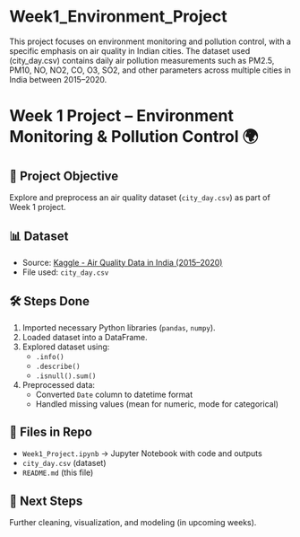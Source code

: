 # Week1_Environment_Project
This project focuses on environment monitoring and pollution control, with a specific emphasis on air quality in Indian cities. The dataset used (city_day.csv) contains daily air pollution measurements such as PM2.5, PM10, NO, NO2, CO, O3, SO2, and other parameters across multiple cities in India between 2015–2020.  
# Week 1 Project – Environment Monitoring & Pollution Control 🌍

## 📌 Project Objective
Explore and preprocess an air quality dataset (`city_day.csv`) as part of Week 1 project.

## 📊 Dataset
- Source: [Kaggle - Air Quality Data in India (2015–2020)](https://www.kaggle.com/datasets/rohanrao/air-quality-data-in-india)
- File used: `city_day.csv`

## 🛠️ Steps Done
1. Imported necessary Python libraries (`pandas`, `numpy`).
2. Loaded dataset into a DataFrame.
3. Explored dataset using:
   - `.info()`
   - `.describe()`
   - `.isnull().sum()`
4. Preprocessed data:
   - Converted `Date` column to datetime format
   - Handled missing values (mean for numeric, mode for categorical)

## 📂 Files in Repo
- `Week1_Project.ipynb` → Jupyter Notebook with code and outputs
- `city_day.csv` (dataset)
- `README.md` (this file)

## 🚀 Next Steps
Further cleaning, visualization, and modeling (in upcoming weeks).
